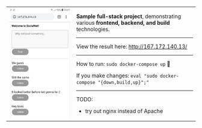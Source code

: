 <table>
<tr>
<td>
<img src="demo.jpg" alt="Demo of the page on mobile" width="500px">
</td>
<td rowspan="2"  valign="top">

**Sample full-stack project**, demonstrating various **frontend, backend, and build** technologies.

----

View the result here: http://167.172.140.13/

----

How to run: `sudo docker-compose up` 🐋

If you make changes: `eval "sudo docker-compose "{down,build,up}";"`

----

TODO:
- try out nginx instead of Apache

</td>
</tr>
</table>

<!-- https://www.digitalocean.com/community/tutorials/how-to-install-linux-apache-mysql-php-lamp-stack-ubuntu-18-04 -->

